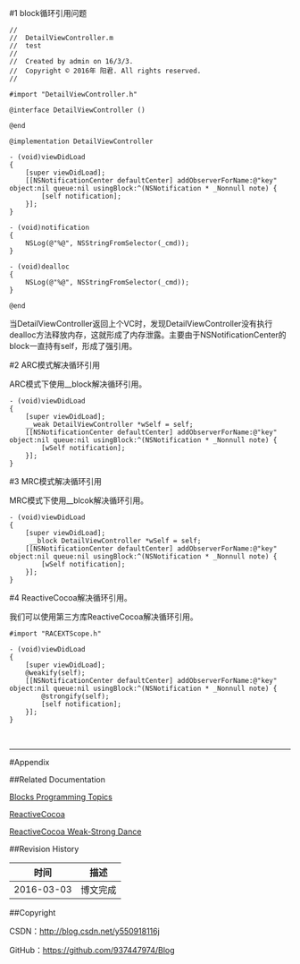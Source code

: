 #1 block循环引用问题

```objc
//
//  DetailViewController.m
//  test
//
//  Created by admin on 16/3/3.
//  Copyright © 2016年 阳君. All rights reserved.
//

#import "DetailViewController.h"

@interface DetailViewController ()

@end

@implementation DetailViewController

- (void)viewDidLoad
{
    [super viewDidLoad];
    [[NSNotificationCenter defaultCenter] addObserverForName:@"key" object:nil queue:nil usingBlock:^(NSNotification * _Nonnull note) {
        [self notification];
    }];
}

- (void)notification
{
    NSLog(@"%@", NSStringFromSelector(_cmd));
}

- (void)dealloc
{
    NSLog(@"%@", NSStringFromSelector(_cmd));
}

@end
```

当DetailViewController返回上个VC时，发现DetailViewController没有执行dealloc方法释放内存，这就形成了内存泄露。主要由于NSNotificationCenter的block一直持有self，形成了强引用。

#2 ARC模式解决循环引用

ARC模式下使用__block解决循环引用。

```objc
- (void)viewDidLoad
{
    [super viewDidLoad];
    __weak DetailViewController *wSelf = self;
    [[NSNotificationCenter defaultCenter] addObserverForName:@"key" object:nil queue:nil usingBlock:^(NSNotification * _Nonnull note) {
    	[wSelf notification];
    }];
}
```

#3 MRC模式解决循环引用

MRC模式下使用__blcok解决循环引用。

```objc
- (void)viewDidLoad
{
    [super viewDidLoad];
	 __block DetailViewController *wSelf = self;
    [[NSNotificationCenter defaultCenter] addObserverForName:@"key" object:nil queue:nil usingBlock:^(NSNotification * _Nonnull note) {
        [wSelf notification];
    }];
}
```

#4 ReactiveCocoa解决循环引用。

我们可以使用第三方库ReactiveCocoa解决循环引用。

```objc
#import "RACEXTScope.h"

- (void)viewDidLoad
{
	[super viewDidLoad];
	@weakify(self);
	[[NSNotificationCenter defaultCenter] addObserverForName:@"key" object:nil queue:nil usingBlock:^(NSNotification * _Nonnull note) {
		@strongify(self);
		[self notification];
	}];
}

```

&#160;

----------

#Appendix

##Related Documentation

[Blocks Programming Topics](https://developer.apple.com/library/ios/documentation/Cocoa/Conceptual/Blocks/Articles/00_Introduction.html)

[ReactiveCocoa](https://github.com/ReactiveCocoa/ReactiveCocoa#)

[ReactiveCocoa Weak-Strong Dance](http://blog.csdn.net/likendsl/article/details/37764813)

##Revision History

| 时间 | 描述 |
| ---- | ---- |
| 2016-03-03 | 博文完成 |

##Copyright

CSDN：http://blog.csdn.net/y550918116j

GitHub：https://github.com/937447974/Blog
